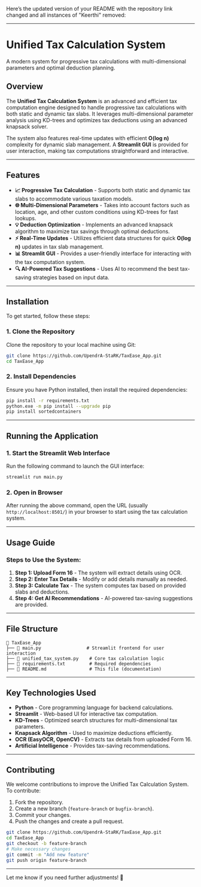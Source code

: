 Here’s the updated version of your README with the repository link changed and all instances of "Keerthi" removed:

---

# Unified Tax Calculation System  
A modern system for progressive tax calculations with multi-dimensional parameters and optimal deduction planning.  

## Overview  
The **Unified Tax Calculation System** is an advanced and efficient tax computation engine designed to handle progressive tax calculations with both static and dynamic tax slabs. It leverages multi-dimensional parameter analysis using KD-trees and optimizes tax deductions using an advanced knapsack solver.  

The system also features real-time updates with efficient **O(log n)** complexity for dynamic slab management. A **Streamlit GUI** is provided for user interaction, making tax computations straightforward and interactive.  

---

## Features  
- **📈 Progressive Tax Calculation** - Supports both static and dynamic tax slabs to accommodate various taxation models.  
- **🌐 Multi-Dimensional Parameters** - Takes into account factors such as location, age, and other custom conditions using KD-trees for fast lookups.  
- **💡 Deduction Optimization** - Implements an advanced knapsack algorithm to maximize tax savings through optimal deductions.  
- **⚡ Real-Time Updates** - Utilizes efficient data structures for quick **O(log n)** updates in tax slab management.  
- **📊 Streamlit GUI** - Provides a user-friendly interface for interacting with the tax computation system.  
- **🔍 AI-Powered Tax Suggestions** - Uses AI to recommend the best tax-saving strategies based on input data.  

---

## Installation  
To get started, follow these steps:  

### 1. Clone the Repository  
Clone the repository to your local machine using Git:  
```bash
git clone https://github.com/UpendrA-StaRK/TaxEase_App.git
cd TaxEase_App
```

### 2. Install Dependencies  
Ensure you have Python installed, then install the required dependencies:  
```bash
pip install -r requirements.txt
python.exe -m pip install --upgrade pip
pip install sortedcontainers
```

---

## Running the Application  
### 1. Start the Streamlit Web Interface  
Run the following command to launch the GUI interface:  
```bash
streamlit run main.py
```

### 2. Open in Browser  
After running the above command, open the URL (usually `http://localhost:8501/`) in your browser to start using the tax calculation system.  

---

## Usage Guide  
### Steps to Use the System:  
1. **Step 1: Upload Form 16** - The system will extract details using OCR.  
2. **Step 2: Enter Tax Details** - Modify or add details manually as needed.  
3. **Step 3: Calculate Tax** - The system computes tax based on provided slabs and deductions.  
4. **Step 4: Get AI Recommendations** - AI-powered tax-saving suggestions are provided.  

---

## File Structure  
```plaintext
📂 TaxEase_App  
├── 📄 main.py                 # Streamlit frontend for user interaction  
├── 📄 unified_tax_system.py    # Core tax calculation logic  
├── 📄 requirements.txt         # Required dependencies  
├── 📄 README.md                # This file (documentation)  
```

---

## Key Technologies Used  
- **Python** - Core programming language for backend calculations.  
- **Streamlit** - Web-based UI for interactive tax computation.  
- **KD-Trees** - Optimized search structures for multi-dimensional tax parameters.  
- **Knapsack Algorithm** - Used to maximize deductions efficiently.  
- **OCR (EasyOCR, OpenCV)** - Extracts tax details from uploaded Form 16.  
- **Artificial Intelligence** - Provides tax-saving recommendations.  

---

## Contributing  
We welcome contributions to improve the Unified Tax Calculation System. To contribute:  

1. Fork the repository.  
2. Create a new branch (`feature-branch` or `bugfix-branch`).  
3. Commit your changes.  
4. Push the changes and create a pull request.  

```bash
git clone https://github.com/UpendrA-StaRK/TaxEase_App.git
cd TaxEase_App
git checkout -b feature-branch
# Make necessary changes
git commit -m "Add new feature"
git push origin feature-branch
```

---

Let me know if you need further adjustments! 🚀
